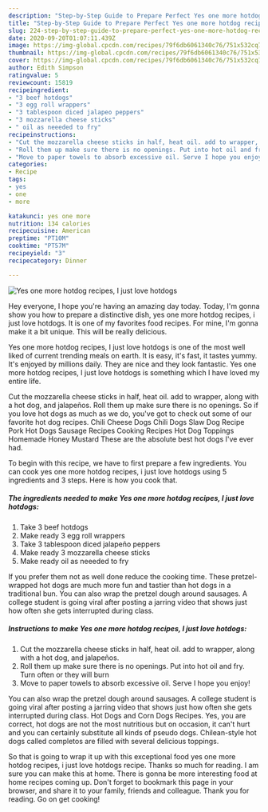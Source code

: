 ```yaml
---
description: "Step-by-Step Guide to Prepare Perfect Yes one more hotdog recipes, I just love hotdogs"
title: "Step-by-Step Guide to Prepare Perfect Yes one more hotdog recipes, I just love hotdogs"
slug: 224-step-by-step-guide-to-prepare-perfect-yes-one-more-hotdog-recipes-i-just-love-hotdogs
date: 2020-09-20T01:07:11.439Z
image: https://img-global.cpcdn.com/recipes/79f6db6061340c76/751x532cq70/yes-one-more-hotdog-recipes-i-just-love-hotdogs-recipe-main-photo.jpg
thumbnail: https://img-global.cpcdn.com/recipes/79f6db6061340c76/751x532cq70/yes-one-more-hotdog-recipes-i-just-love-hotdogs-recipe-main-photo.jpg
cover: https://img-global.cpcdn.com/recipes/79f6db6061340c76/751x532cq70/yes-one-more-hotdog-recipes-i-just-love-hotdogs-recipe-main-photo.jpg
author: Edith Simpson
ratingvalue: 5
reviewcount: 15819
recipeingredient:
- "3 beef hotdogs"
- "3 egg roll wrappers"
- "3 tablespoon diced jalapeo peppers"
- "3 mozzarella cheese sticks"
- " oil as neeeded to fry"
recipeinstructions:
- "Cut the mozzarella cheese sticks in half, heat oil. add to wrapper, along with a hot dog, and jalapeños."
- "Roll them up make sure there is no openings. Put into hot oil and fry. Turn often or they will burn"
- "Move to paper towels to absorb excessive oil. Serve I hope you enjoy!"
categories:
- Recipe
tags:
- yes
- one
- more

katakunci: yes one more 
nutrition: 134 calories
recipecuisine: American
preptime: "PT10M"
cooktime: "PT57M"
recipeyield: "3"
recipecategory: Dinner

---
```



![Yes one more hotdog recipes, I just love hotdogs](https://img-global.cpcdn.com/recipes/79f6db6061340c76/751x532cq70/yes-one-more-hotdog-recipes-i-just-love-hotdogs-recipe-main-photo.jpg)

Hey everyone, I hope you're having an amazing day today. Today, I'm gonna show you how to prepare a distinctive dish, yes one more hotdog recipes, i just love hotdogs. It is one of my favorites food recipes. For mine, I'm gonna make it a bit unique. This will be really delicious.

Yes one more hotdog recipes, I just love hotdogs is one of the most well liked of current trending meals on earth. It is easy, it's fast, it tastes yummy. It's enjoyed by millions daily. They are nice and they look fantastic. Yes one more hotdog recipes, I just love hotdogs is something which I have loved my entire life.

Cut the mozzarella cheese sticks in half, heat oil. add to wrapper, along with a hot dog, and jalapeños. Roll them up make sure there is no openings. So if you love hot dogs as much as we do, you&#39;ve got to check out some of our favorite hot dog recipes. Chili Cheese Dogs Chili Dogs Slaw Dog Recipe Pork Hot Dogs Sausage Recipes Cooking Recipes Hot Dog Toppings Homemade Honey Mustard These are the absolute best hot dogs I&#39;ve ever had.


To begin with this recipe, we have to first prepare a few ingredients. You can cook yes one more hotdog recipes, i just love hotdogs using 5 ingredients and 3 steps. Here is how you cook that.

<!--inarticleads1-->

##### The ingredients needed to make Yes one more hotdog recipes, I just love hotdogs:

1. Take 3 beef hotdogs
1. Make ready 3 egg roll wrappers
1. Take 3 tablespoon diced jalapeño peppers
1. Make ready 3 mozzarella cheese sticks
1. Make ready  oil as neeeded to fry


If you prefer them not as well done reduce the cooking time. These pretzel-wrapped hot dogs are much more fun and tastier than hot dogs in a traditional bun. You can also wrap the pretzel dough around sausages. A college student is going viral after posting a jarring video that shows just how often she gets interrupted during class. 

<!--inarticleads2-->

##### Instructions to make Yes one more hotdog recipes, I just love hotdogs:

1. Cut the mozzarella cheese sticks in half, heat oil. add to wrapper, along with a hot dog, and jalapeños.
1. Roll them up make sure there is no openings. Put into hot oil and fry. Turn often or they will burn
1. Move to paper towels to absorb excessive oil. Serve I hope you enjoy!


You can also wrap the pretzel dough around sausages. A college student is going viral after posting a jarring video that shows just how often she gets interrupted during class. Hot Dogs and Corn Dogs Recipes. Yes, you are correct, hot dogs are not the most nutritious but on occasion, it can&#39;t hurt and you can certainly substitute all kinds of pseudo dogs. Chilean-style hot dogs called completos are filled with several delicious toppings. 

So that is going to wrap it up with this exceptional food yes one more hotdog recipes, i just love hotdogs recipe. Thanks so much for reading. I am sure you can make this at home. There is gonna be more interesting food at home recipes coming up. Don't forget to bookmark this page in your browser, and share it to your family, friends and colleague. Thank you for reading. Go on get cooking!
